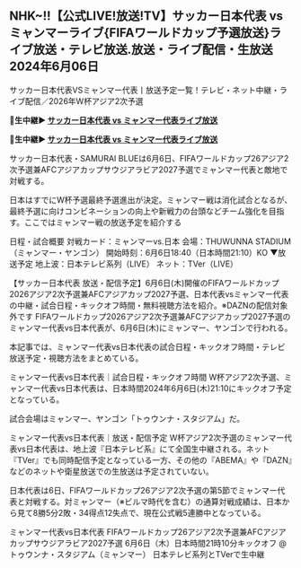 <h2>NHK~!!【公式LIVE!放送!TV】サッカー日本代表 vs ミャンマーライブ{FIFAワールドカップ予選放送}ライブ放送・テレビ放送.放送・ライブ配信・生放送2024年6月06日</h2>

サッカー日本代表VSミャンマー代表丨放送予定一覧！テレビ・ネット中継・ライブ配信／2026年W杯アジア2次予選

<strong> 🔴生中継▶ <a href="https://onlinestreamshd.com/japan-vs-myanmar/" rel="nofollow"> サッカー日本代表 vs ミャンマー代表ライブ放送 </a> </strong>

<strong> 🔴生中継▶ <a href="https://onlinestreamshd.com/japan-vs-myanmar/" rel="nofollow"> サッカー日本代表 vs ミャンマー代表ライブ放送 </a> </strong>

サッカー日本代表・SAMURAI BLUEは6月6日、FIFAワールドカップ26アジア2次予選兼AFCアジアカップサウジアラビア2027予選でミャンマー代表と敵地で対戦する。

日本はすでにW杯予選最終予選進出が決定。ミャンマー戦は消化試合となるが、最終予選に向けコンビネーションの向上や新戦力の台頭などチーム強化を目指す。ここではミャンマー戦の放送予定を紹介する

日程・試合概要
対戦カード：ミャンマーvs.日本
会場：THUWUNNA STADIUM（ミャンマー・ヤンゴン）
開始時刻：6月6日18:40（日本時間21:10）KO
▼放送予定
地上波：日本テレビ系列（LIVE）
ネット：TVer（LIVE）

【サッカー日本代表 放送・配信予定】6月6日(木)開催のFIFAワールドカップ2026アジア2次予選兼AFCアジアカップ2027予選、日本代表vsミャンマー代表の中継・試合日程・キックオフ時間・無料視聴方法を紹介。※DAZNの配信対象外です
FIFAワールドカップ2026アジア2次予選兼AFCアジアカップ2027予選のミャンマー代表vs日本代表が、6月6日(木)にミャンマー、ヤンゴンで行われる。

本記事では、ミャンマー代表vs日本代表の試合日程・キックオフ時間・テレビ放送予定・視聴方法をまとめている。

ミャンマー代表vs日本代表｜試合日程・キックオフ時間
W杯アジア2次予選、ミャンマー代表vs日本代表は、日本時間2024年6月6日(木)21:10にキックオフ予定となっている。

試合会場はミャンマー、ヤンゴン「トゥウンナ・スタジアム」だ。

ミャンマー代表vs日本代表｜放送・配信予定
W杯アジア2次予選のミャンマー代表vs日本代表は、地上波『日本テレビ系』にて全国生中継される。ネット『TVer』でも同時配信予定となっている一方、その他の『ABEMA』や『DAZN』などのネットや衛星放送での生放送は予定されていない。

日本代表は6日、FIFAワールドカップ26アジア2次予選の第5節でミャンマー代表と対戦する。対ミャンマー（※ビルマ時代を含む）の通算対戦成績は、日本から見て8勝5分2敗・34得点12失点で、現在公式戦5連勝中となっている。

ミャンマー代表vs日本代表
FIFAワールドカップ26アジア2次予選兼AFCアジアカップサウジアラビア2027予選
6月6日（木）日本時間21時10分キックオフ @トゥウンナ・スタジアム（ミャンマー）
日本テレビ系列とTVerで生中継
